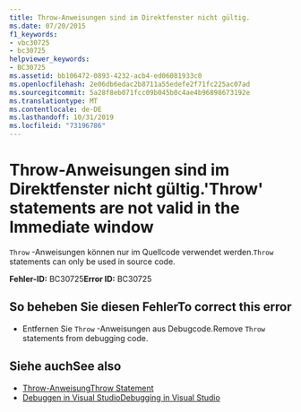 ```yaml
---
title: Throw-Anweisungen sind im Direktfenster nicht gültig.
ms.date: 07/20/2015
f1_keywords:
- vbc30725
- bc30725
helpviewer_keywords:
- BC30725
ms.assetid: bb106472-0893-4232-acb4-ed06081933c0
ms.openlocfilehash: 2e06db6edac2b8711a55edefe2f71fc225ac07ad
ms.sourcegitcommit: 5a28f8eb071fcc09b045b0c4ae4b96898673192e
ms.translationtype: MT
ms.contentlocale: de-DE
ms.lasthandoff: 10/31/2019
ms.locfileid: "73196786"
---
```

# <a name="throw-statements-are-not-valid-in-the-immediate-window"></a><span data-ttu-id="ea473-102">Throw-Anweisungen sind im Direktfenster nicht gültig.</span><span class="sxs-lookup"><span data-stu-id="ea473-102">'Throw' statements are not valid in the Immediate window</span></span>
<span data-ttu-id="ea473-103">`Throw` -Anweisungen können nur im Quellcode verwendet werden.</span><span class="sxs-lookup"><span data-stu-id="ea473-103">`Throw` statements can only be used in source code.</span></span>  
  
 <span data-ttu-id="ea473-104">**Fehler-ID:** BC30725</span><span class="sxs-lookup"><span data-stu-id="ea473-104">**Error ID:** BC30725</span></span>  
  
## <a name="to-correct-this-error"></a><span data-ttu-id="ea473-105">So beheben Sie diesen Fehler</span><span class="sxs-lookup"><span data-stu-id="ea473-105">To correct this error</span></span>  
  
- <span data-ttu-id="ea473-106">Entfernen Sie `Throw` -Anweisungen aus Debugcode.</span><span class="sxs-lookup"><span data-stu-id="ea473-106">Remove `Throw` statements from debugging code.</span></span>  
  
## <a name="see-also"></a><span data-ttu-id="ea473-107">Siehe auch</span><span class="sxs-lookup"><span data-stu-id="ea473-107">See also</span></span>

- [<span data-ttu-id="ea473-108">Throw-Anweisung</span><span class="sxs-lookup"><span data-stu-id="ea473-108">Throw Statement</span></span>](../../visual-basic/language-reference/statements/throw-statement.md)
- [<span data-ttu-id="ea473-109">Debuggen in Visual Studio</span><span class="sxs-lookup"><span data-stu-id="ea473-109">Debugging in Visual Studio</span></span>](/visualstudio/debugger/debugger-feature-tour)
